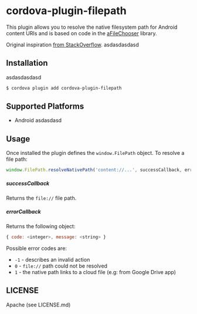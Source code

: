 # cordova-plugin-filepath

This plugin allows you to resolve the native filesystem path for Android content
URIs and is based on code in the [aFileChooser](https://github.com/iPaulPro/aFileChooser/blob/master/aFileChooser/src/com/ipaulpro/afilechooser/utils/FileUtils.java) library.

Original inspiration [from StackOverflow](http://stackoverflow.com/questions/20067508/get-real-path-from-uri-android-kitkat-new-storage-access-framework).
asdasdasdasd

## Installation

asdasdasdasd

```bash
$ cordova plugin add cordova-plugin-filepath
```

## Supported Platforms

* Android
  asdasdasd

## Usage

Once installed the plugin defines the `window.FilePath` object. To resolve a
file path:

```js
window.FilePath.resolveNativePath('content://...', successCallback, errorCallback);
```

##### successCallback

Returns the `file://` file path.

##### errorCallback

Returns the following object:

```js
{ code: <integer>, message: <string> }
```

Possible error codes are:

* `-1` - describes an invalid action
* `0` - `file://` path could not be resolved
* `1` - the native path links to a cloud file (e.g: from Google Drive app)

## LICENSE

Apache (see LICENSE.md)
